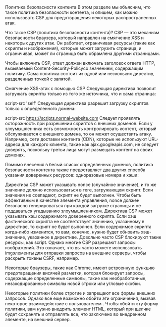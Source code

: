 Политика безопасности контента
В этом разделе мы объясним, что такое политика безопасности контента, и опишем, как можно использовать CSP для предотвращения некоторых распространенных атак.

Что такое CSP (политика безопасности контента)?
CSP — это механизм безопасности браузера, который направлен на смягчение XSS и некоторых других атак. Он работает, ограничивая ресурсы (такие как скрипты и изображения), которые может загрузить страница, и ограничивая, может ли страница быть обрамлена другими страницами.

Чтобы включить CSP, ответ должен включать заголовок ответа HTTP, вызываемый Content-Security-Policyсо значением, содержащим политику. Сама политика состоит из одной или нескольких директив, разделенных точкой с запятой.

Смягчение XSS-атак с помощью CSP
Следующая директива позволит загружать скрипты только из того же источника, что и сама страница:

script-src 'self'
Следующая директива разрешит загрузку скриптов только с определенного домена:

script-src https://scripts.normal-website.com
Следует проявлять осторожность при разрешении скриптов с внешних доменов. Если у злоумышленника есть возможность контролировать контент, который обслуживается с внешнего домена, то он может осуществить атаку. Например, сети доставки контента (CDN), которые не используют URL-адреса для каждого клиента, такие как ajax.googleapis.com, не следует доверять, поскольку третьи лица могут размещать контент на своих доменах.

Помимо внесения в белый список определенных доменов, политика безопасности контента также предоставляет два других способа указания доверенных ресурсов: одноразовые номера и хэши:

Директива CSP может указывать nonce (случайное значение), и то же значение должно использоваться в теге, загружающем скрипт. Если значения не совпадают, скрипт не будет выполнен. Чтобы быть эффективным в качестве элемента управления, nonce должен безопасно генерироваться при каждой загрузке страницы и не поддаваться угадыванию злоумышленником.
Директива CSP может указывать хэш содержимого доверенного скрипта. Если хэш фактического скрипта не соответствует значению, указанному в директиве, то скрипт не будет выполнен. Если содержимое скрипта когда-либо изменится, то вам, конечно, нужно будет обновить хэш-значение, указанное в директиве.
Довольно часто CSP блокируют такие ресурсы, как script. Однако многие CSP разрешают запросы изображений. Это означает, что вы часто можете использовать imgэлементы для отправки запросов на внешние серверы, чтобы раскрыть токены CSRF, например.

Некоторые браузеры, такие как Chrome, имеют встроенную функцию предотвращения висячей разметки, которая блокирует запросы, содержащие определенные символы, такие как необработанные, незакодированные символы новой строки или угловые скобки.

Некоторые политики более строгие и запрещают все формы внешних запросов. Однако все еще возможно обойти эти ограничения, вызвав некоторое взаимодействие с пользователем . Чтобы обойти эту форму политики, вам нужно внедрить элемент HTML, который при щелчке будет сохранять и отправлять все, что заключено во внедренном элементе, на внешний сервер.
